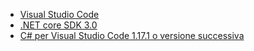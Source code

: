 * [Visual Studio Code](https://code.visualstudio.com/)
* [.NET core SDK 3.0](https://dotnet.microsoft.com/download/dotnet-core/3.0)
* [C# per Visual Studio Code 1.17.1 o versione successiva](https://marketplace.visualstudio.com/items?itemName=ms-vscode.csharp)